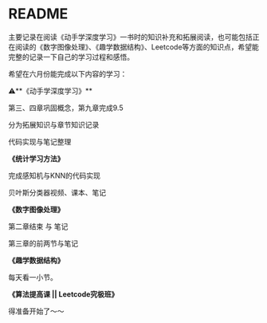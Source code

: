 # README

主要记录在阅读《动手学深度学习》一书时的知识补充和拓展阅读，也可能包括正在阅读的《数字图像处理》、《趣学数据结构》、Leetcode等方面的知识点，希望能完整的记录一下自己的学习过程和感悟。

希望在六月份能完成以下内容的学习：

⚠️**《动手学深度学习》**

第三、四章巩固概念，第九章完成9.5

分为拓展知识与章节知识记录

代码实现与笔记整理

**《统计学习方法》**

完成感知机与KNN的代码实现

贝叶斯分类器视频、课本、笔记

**《数字图像处理》**

第二章结束 与 笔记

第三章的前两节与笔记

**《趣学数据结构》**

每天看一小节。

**《算法提高课 \|\| Leetcode究极班》**

得准备开始了～～

